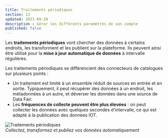 ```yaml
---
title: Traitements périodiques
section: 13
updated: 2021-09-20
description : Gérer les différents paramètres de son compte
published: false
---
```


Les **traitements périodiques** vont chercher des données à certains endroits, les transforment et les publient sur la plateforme.
Ils peuvent ainsi être utilisé pour la **mise à jour automatique de données** à intervalle régulières.

Les traitements périodiques se différencient des connecteurs de catalogues sur plusieurs points :

* Un traitement est limité à un ensemble réduit de sources en entrée et en sortie. Typiquement, il peut récupérer des données à un endroit, les métadonnées à un autre, et déverser les données dans une source de Data Fair.
* Les **fréquences de collecte peuvent être plus élevées** : on peut collecter les données avec quelques secondes d’intervalle, ce qui est adapté à la publication des données IOT.

![Traitements périodiques](./images/user-guide/processings.jpg)  
*Collectez, transformez et publiez vos données automatiquement*

